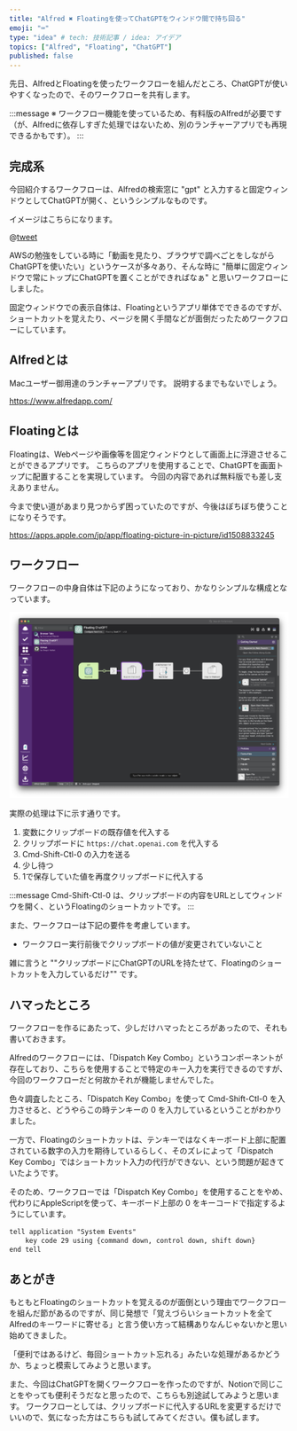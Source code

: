 ```yaml
---
title: "Alfred ✖️ Floatingを使ってChatGPTをウィンドウ間で持ち回る"
emoji: "⌨️"
type: "idea" # tech: 技術記事 / idea: アイデア
topics: ["Alfred", "Floating", "ChatGPT"]
published: false
---
```


先日、AlfredとFloatingを使ったワークフローを組んだところ、ChatGPTが使いやすくなったので、そのワークフローを共有します。

:::message
※ ワークフロー機能を使っているため、有料版のAlfredが必要です（が、Alfredに依存しすぎた処理ではないため、別のランチャーアプリでも再現できるかもです）。
:::

## 完成系
今回紹介するワークフローは、Alfredの検索窓に "gpt" と入力すると固定ウィンドウとしてChatGPTが開く、というシンプルなものです。

イメージはこちらになります。

@[tweet](https://twitter.com/tksx1227/status/1677976460542480384)

AWSの勉強をしている時に「動画を見たり、ブラウザで調べごとをしながらChatGPTを使いたい」というケースが多々あり、そんな時に "簡単に固定ウィンドウで常にトップにChatGPTを置くことができればなぁ" と思いワークフローにしました。

固定ウィンドウでの表示自体は、Floatingというアプリ単体でできるのですが、ショートカットを覚えたり、ページを開く手間などが面倒だったためワークフローにしています。

## Alfredとは
Macユーザー御用達のランチャーアプリです。
説明するまでもないでしょう。

https://www.alfredapp.com/

## Floatingとは
Floatingは、Webページや画像等を固定ウィンドウとして画面上に浮遊させることができるアプリです。
こちらのアプリを使用することで、ChatGPTを画面トップに配置することを実現しています。
今回の内容であれば無料版でも差し支えありません。

今まで使い道があまり見つからず困っていたのですが、今後はぼちぼち使うことになりそうです。

https://apps.apple.com/jp/app/floating-picture-in-picture/id1508833245

## ワークフロー
ワークフローの中身自体は下記のようになっており、かなりシンプルな構成となっています。

![](/images/alfred_floating/img1.png)

実際の処理は下に示す通りです。

1. 変数にクリップボードの既存値を代入する
2. クリップボードに `https://chat.openai.com` を代入する
3. Cmd-Shift-Ctl-0 の入力を送る
4. 少し待つ
5. 1で保存していた値を再度クリップボードに代入する

:::message
Cmd-Shift-Ctl-0 は、クリップボードの内容をURLとしてウィンドウを開く、というFloatingのショートカットです。
:::

また、ワークフローは下記の要件を考慮しています。
- ワークフロー実行前後でクリップボードの値が変更されていないこと

雑に言うと ""クリップボードにChatGPTのURLを持たせて、Floatingのショートカットを入力しているだけ"" です。

## ハマったところ
ワークフローを作るにあたって、少しだけハマったところがあったので、それも書いておきます。

Alfredのワークフローには、「Dispatch Key Combo」というコンポーネントが存在しており、こちらを使用することで特定のキー入力を実行できるのですが、今回のワークフローだと何故かそれが機能しませんでした。

色々調査したところ、「Dispatch Key Combo」を使って Cmd-Shift-Ctl-0 を入力させると、どうやらこの時テンキーの 0 を入力しているということがわかりました。

一方で、Floatingのショートカットは、テンキーではなくキーボード上部に配置されている数字の入力を期待しているらしく、そのズレによって「Dispatch Key Combo」ではショートカット入力の代行ができない、という問題が起きていたようです。

そのため、ワークフローでは「Dispatch Key Combo」を使用することをやめ、代わりにAppleScriptを使って、キーボード上部の 0 をキーコードで指定するようにしています。

```applescript
tell application "System Events"
    key code 29 using {command down, control down, shift down}
end tell
```

## あとがき
もともとFloatingのショートカットを覚えるのが面倒という理由でワークフローを組んだ節があるのですが、同じ発想で「覚えづらいショートカットを全てAlfredのキーワードに寄せる」と言う使い方って結構ありなんじゃないかと思い始めてきました。

「便利ではあるけど、毎回ショートカット忘れる」みたいな処理があるかどうか、ちょっと模索してみようと思います。

また、今回はChatGPTを開くワークフローを作ったのですが、Notionで同じことをやっても便利そうだなと思ったので、こちらも別途試してみようと思います。
ワークフローとしては、クリップボードに代入するURLを変更するだけでいいので、気になった方はこちらも試してみてください。僕も試します。
